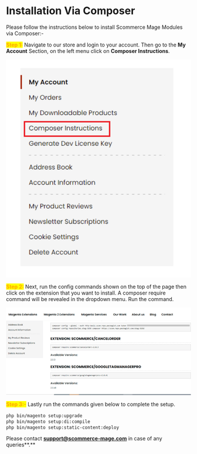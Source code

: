 # Installation Via Composer

Please follow the instructions below to install Scommerce Mage Modules via Composer:-

<mark style="color:orange;">**Step 1:**</mark> Navigate to our store and login to your account. Then go to the **My Account** Section, on the left menu click on **Composer Instructions**.

![](../.gitbook/assets/composerins2.png)

<mark style="color:orange;">**Step 2:**</mark> Next, run the config commands shown on the top of the page then click on the extension that you want to install. A composer require command will be revealed in the dropdown menu. Run the command.

![](../.gitbook/assets/composerins1.png)

<mark style="color:orange;">**Step 3:-**</mark> Lastly run the commands given below to complete the setup.

```
php bin/magento setup:upgrade
php bin/magento setup:di:compile
php bin/magento setup:static-content:deploy
```

Please contact [**support@scommerce-mage.com**](mailto:core@scommerce-mage.com) in case of any queries**.**
